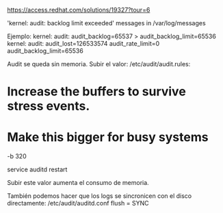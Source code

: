 https://access.redhat.com/solutions/19327?tour=6

'kernel: audit: backlog limit exceeded' messages in /var/log/messages

Ejemplo:
kernel: audit: audit_backlog=65537 > audit_backlog_limit=65536
kernel: audit: audit_lost=126533574 audit_rate_limit=0 audit_backlog_limit=65536


Audit se queda sin memoria.
Subir el valor:
/etc/audit/audit.rules:
# Increase the buffers to survive stress events.
# Make this bigger for busy systems
-b 320

service auditd restart

Subir este valor aumenta el consumo de memoria.

También podemos hacer que los logs se sincronicen con el disco directamente:
/etc/audit/auditd.conf
flush = SYNC

